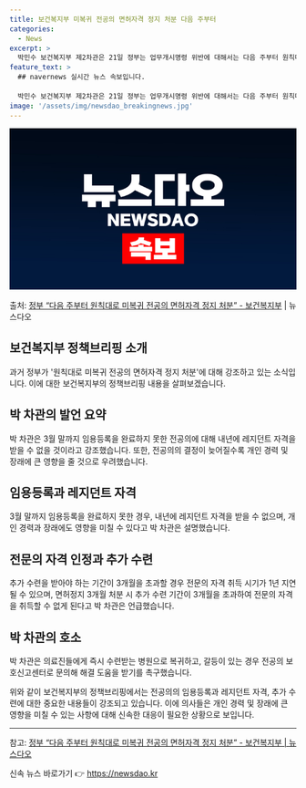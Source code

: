 ```yaml
---
title: 보건복지부 미복귀 전공의 면허자격 정지 처분 다음 주부터
categories:
  - News
excerpt: >
  박민수 보건복지부 제2차관은 21일 정부는 업무개시명령 위반에 대해서는 다음 주부터 원칙대로 면허자격 정지 …
feature_text: >
  ## navernews 실시간 뉴스 속보입니다.

  박민수 보건복지부 제2차관은 21일 정부는 업무개시명령 위반에 대해서는 다음 주부터 원칙대로 면허자격 정지 …
image: '/assets/img/newsdao_breakingnews.jpg'
---
```


![뉴스다오 속보](/assets/img/newsdao_breakingnews.jpg)

<p>출처: <a href="https://newsdao.kr/3394" rel="dofollow">정부 “다음 주부터 원칙대로 미복귀 전공의 면허자격 정지 처분”  - 보건복지부</a> | 뉴스다오</p>

<h2 data-ke-size="size26">보건복지부 정책브리핑 소개</h2>
<p data-ke-size="size16">과거 정부가 '원칙대로 미복귀 전공의 면허자격 정지 처분'에 대해 강조하고 있는 소식입니다. 이에 대한 보건복지부의 정책브리핑 내용을 살펴보겠습니다.</p>

<h2 data-ke-size="size26">박 차관의 발언 요약</h2>
<p data-ke-size="size16">박 차관은 3월 말까지 임용등록을 완료하지 못한 전공의에 대해 내년에 레지던트 자격을 받을 수 없을 것이라고 강조했습니다. 또한, 전공의의 결정이 늦어질수록 개인 경력 및 장래에 큰 영향을 줄 것으로 우려했습니다.</p>

<h2 data-ke-size="size26">임용등록과 레지던트 자격</h2>
<p data-ke-size="size16">3월 말까지 임용등록을 완료하지 못한 경우, 내년에 레지던트 자격을 받을 수 없으며, 개인 경력과 장래에도 영향을 미칠 수 있다고 박 차관은 설명했습니다.</p>

<h2 data-ke-size="size26">전문의 자격 인정과 추가 수련</h2>
<p data-ke-size="size16">추가 수련을 받아야 하는 기간이 3개월을 초과할 경우 전문의 자격 취득 시기가 1년 지연될 수 있으며, 면허정지 3개월 처분 시 추가 수련 기간이 3개월을 초과하여 전문의 자격을 취득할 수 없게 된다고 박 차관은 언급했습니다.</p>

<h2 data-ke-size="size26">박 차관의 호소</h2>
<p data-ke-size="size16">박 차관은 의료진들에게 즉시 수련받는 병원으로 복귀하고, 갈등이 있는 경우 전공의 보호신고센터로 문의해 해결 도움을 받기를 촉구했습니다.</p>

<p data-ke-size="size16">위와 같이 보건복지부의 정책브리핑에서는 전공의의 임용등록과 레지던트 자격, 추가 수련에 대한 중요한 내용들이 강조되고 있습니다. 이에 의사들은 개인 경력 및 장래에 큰 영향을 미칠 수 있는 사항에 대해 신속한 대응이 필요한 상황으로 보입니다.</p>

<hr>
<p data-ke-size="size16">참고: <a href="https://newsdao.kr/3394">정부 “다음 주부터 원칙대로 미복귀 전공의 면허자격 정지 처분”  - 보건복지부 | 뉴스다오</a></p> 

신속 뉴스 바로가기 👉 <a href="https://newsdao.kr" rel="dofollow">https://newsdao.kr</a>


